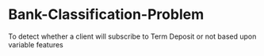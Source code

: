 # Bank-Classification-Problem
To detect whether a client will subscribe to Term Deposit or not based upon variable features
